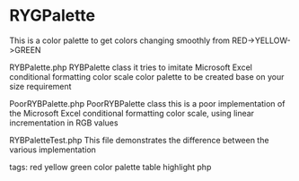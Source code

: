 # RYGPalette
This is a color palette to get colors changing smoothly from RED->YELLOW->GREEN

RYBPalette.php 
RYBPalette class 
it tries to imitate Microsoft Excel conditional formatting color scale
color palette to be created base on your size requirement


PoorRYBPalette.php
PoorRYBPalette class 
this is a poor implementation of the Microsoft Excel conditional formatting color scale, using linear incrementation in RGB values

RYBPaletteTest.php
This file demonstrates the difference between the various implementation

tags: red yellow green color palette table highlight php
